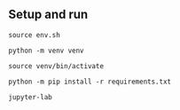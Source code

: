 ## Setup and run
`source env.sh`

`python -m venv venv`

`source venv/bin/activate`

`python -m pip install -r requirements.txt`

`jupyter-lab`
